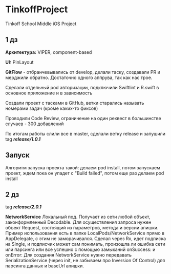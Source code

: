 # TinkoffProject
Tinkoff School Middle iOS Project

## 1 дз
**Архитектура:** VIPER, component-based

**UI:** PinLayout

**GitFlow** - отбранчевывались от develop, делали таску, создавали PR и мерджили обратно. Достаточно одного аппрува, так как нас трое.


Сделали отдельный pod авторизации, подключили Swiftlint и R.swift в основное приложение и в зависимость

Создали проект с тасками в GitHub, ветки старались называть номерами задач (кроме каких-то фиксов)

Проводили Code Review, ограничение на один реквест в большинстве случаев - 300 добавлений

По итогам работы слили все в master, сделали ветку release и запушили tag ***release/1.0.1***

## Запуск
Алгоритм запуска проекта такой: делаем pod install, потом запускаем проект, ждем пока он упадет с "Build failed", потом еще раз делаем pod install

## 2 дз  
tag ***release/2.0.1***

**NetworkService** 
Локальный под. Получает из сети любой объект, законформленный Decodable. Для осуществления запроса нужен объект Request, состоящий из параметров, метода и версии апишки. Пример использования есть в папке LocalPods/NetworkService прямо в AppDelegate, с этим не заморачивался. Сделал через Rx, идет подписка на Single, и подписчик может сам понимать, произошла ли ошибка сети или парсинга или все успешно с помощью замыканий onSuccess: и onError:
Для создания NetworkService нужно передавать SerializationService (через init, не забываем про Inversion Of Control) для парсинга данных и baseUrl апишки.
